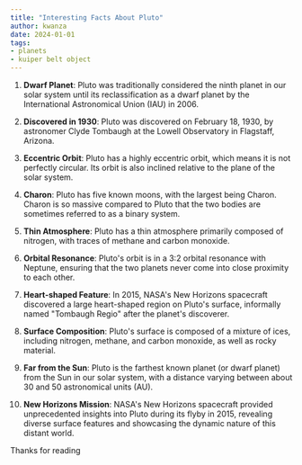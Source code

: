 ```yaml
---
title: "Interesting Facts About Pluto"
author: kwanza
date: 2024-01-01
tags:
- planets
- kuiper belt object
---
```


1. **Dwarf Planet**: Pluto was traditionally considered the ninth planet in our solar system until its reclassification as a dwarf planet by the International Astronomical Union (IAU) in 2006.

2. **Discovered in 1930**: Pluto was discovered on February 18, 1930, by astronomer Clyde Tombaugh at the Lowell Observatory in Flagstaff, Arizona.

3. **Eccentric Orbit**: Pluto has a highly eccentric orbit, which means it is not perfectly circular. Its orbit is also inclined relative to the plane of the solar system.

4. **Charon**: Pluto has five known moons, with the largest being Charon. Charon is so massive compared to Pluto that the two bodies are sometimes referred to as a binary system.

5. **Thin Atmosphere**: Pluto has a thin atmosphere primarily composed of nitrogen, with traces of methane and carbon monoxide.

6. **Orbital Resonance**: Pluto's orbit is in a 3:2 orbital resonance with Neptune, ensuring that the two planets never come into close proximity to each other.

7. **Heart-shaped Feature**: In 2015, NASA's New Horizons spacecraft discovered a large heart-shaped region on Pluto's surface, informally named "Tombaugh Regio" after the planet's discoverer.

8. **Surface Composition**: Pluto's surface is composed of a mixture of ices, including nitrogen, methane, and carbon monoxide, as well as rocky material.

9. **Far from the Sun**: Pluto is the farthest known planet (or dwarf planet) from the Sun in our solar system, with a distance varying between about 30 and 50 astronomical units (AU).

10. **New Horizons Mission**: NASA's New Horizons spacecraft provided unprecedented insights into Pluto during its flyby in 2015, revealing diverse surface features and showcasing the dynamic nature of this distant world.


Thanks for reading